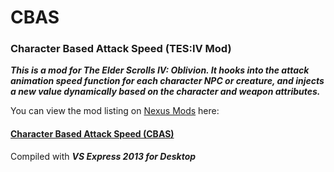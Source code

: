 # CBAS
### Character Based Attack Speed (TES:IV Mod)

***This is a mod for The Elder Scrolls IV: Oblivion. It hooks into the attack animation speed function for each character NPC or creature, and injects a new value dynamically based on the character and weapon attributes.***

You can view the mod listing on [Nexus Mods](https://www.nexusmods.com/oblivion/) here:

#### [Character Based Attack Speed (CBAS)](https://www.nexusmods.com/oblivion/mods/49255)

Compiled with **_VS Express 2013 for Desktop_**
